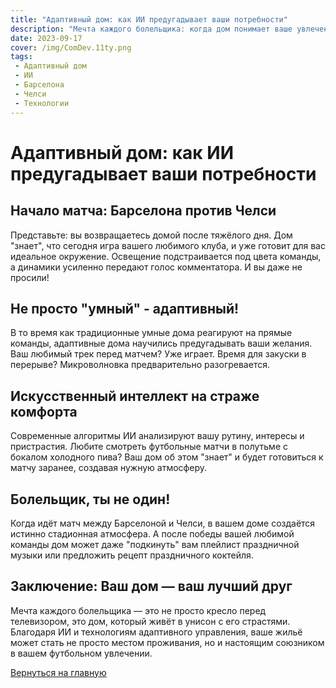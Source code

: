 ```yaml
---
title: "Адаптивный дом: как ИИ предугадывает ваши потребности"
description: "Мечта каждого болельщика: когда дом понимает ваше увлечение ещё до начала матча!"
date: 2023-09-17
cover: /img/ComDev.11ty.png
tags: 
 - Адаптивный дом
 - ИИ
 - Барселона
 - Челси
 - Технологии
---
```


# Адаптивный дом: как ИИ предугадывает ваши потребности

## Начало матча: Барселона против Челси
Представьте: вы возвращаетесь домой после тяжёлого дня. Дом "знает", что сегодня игра вашего любимого клуба, и уже готовит для вас идеальное окружение. Освещение подстраивается под цвета команды, а динамики усиленно передают голос комментатора. И вы даже не просили!

## Не просто "умный" - адаптивный!
В то время как традиционные умные дома реагируют на прямые команды, адаптивные дома научились предугадывать ваши желания. Ваш любимый трек перед матчем? Уже играет. Время для закуски в перерыве? Микроволновка предварительно разогревается. 

## Искусственный интеллект на страже комфорта
Современные алгоритмы ИИ анализируют вашу рутину, интересы и пристрастия. Любите смотреть футбольные матчи в полутьме с бокалом холодного пива? Ваш дом об этом "знает" и будет готовиться к матчу заранее, создавая нужную атмосферу.

## Болельщик, ты не один!
Когда идёт матч между Барселоной и Челси, в вашем доме создаётся истинно стадионная атмосфера. А после победы вашей любимой команды дом может даже "подкинуть" вам плейлист праздничной музыки или предложить рецепт праздничного коктейля.

## Заключение: Ваш дом — ваш лучший друг 
Мечта каждого болельщика — это не просто кресло перед телевизором, это дом, который живёт в унисон с его страстями. Благодаря ИИ и технологиям адаптивного управления, ваше жильё может стать не просто местом проживания, но и настоящим союзником в вашем футбольном увлечении.

[Вернуться на главную](/)
